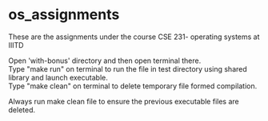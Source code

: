 # os_assignments
These are the assignments under the course CSE 231- operating systems at IIITD<br/>

Open 'with-bonus' directory and then open terminal there. <br/>
Type "make run" on terminal to run the file in test directory using shared library and launch executable.<br/>
Type "make clean" on terminal to delete temporary file formed compilation.<br/>

Always run make clean file to ensure the previous executable files are  deleted. 
